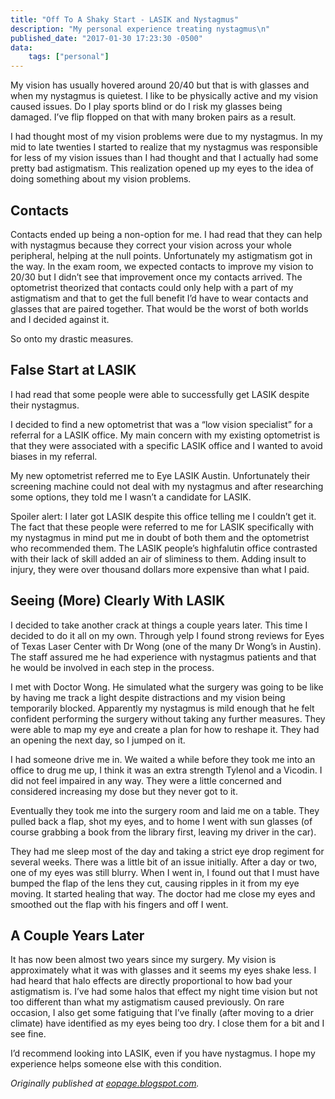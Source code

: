 ```yaml
---
title: "Off To A Shaky Start - LASIK and Nystagmus"
description: "My personal experience treating nystagmus\n"
published_date: "2017-01-30 17:23:30 -0500"
data:
    tags: ["personal"]
---
```

My vision has usually hovered around 20/40 but that is with glasses and when my nystagmus is quietest. I like to be physically active and my vision caused issues. Do I play sports blind or do I risk my glasses being damaged. I’ve flip flopped on that with many broken pairs as a result.

I had thought most of my vision problems were due to my nystagmus. In my mid to late twenties I started to realize that my nystagmus was responsible for less of my vision issues than I had thought and that I actually had some pretty bad astigmatism. This realization opened up my eyes to the idea of doing something about my vision problems.

## Contacts

Contacts ended up being a non-option for me. I had read that they can help with nystagmus because they correct your vision across your whole peripheral, helping at the null points. Unfortunately my astigmatism got in the way. In the exam room, we expected contacts to improve my vision to 20/30 but I didn’t see that improvement once my contacts arrived. The optometrist theorized that contacts could only help with a part of my astigmatism and that to get the full benefit I’d have to wear contacts and glasses that are paired together. That would be the worst of both worlds and I decided against it.

So onto my drastic measures.

## False Start at LASIK

I had read that some people were able to successfully get LASIK despite their nystagmus.

I decided to find a new optometrist that was a “low vision specialist” for a referral for a LASIK office. My main concern with my existing optometrist is that they were associated with a specific LASIK office and I wanted to avoid biases in my referral.

My new optometrist referred me to Eye LASIK Austin. Unfortunately their screening machine could not deal with my nystagmus and after researching some options, they told me I wasn’t a candidate for LASIK.

Spoiler alert: I later got LASIK despite this office telling me I couldn’t get it. The fact that these people were referred to me for LASIK specifically with my nystagmus in mind put me in doubt of both them and the optometrist who recommended them. The LASIK people’s highfalutin office contrasted with their lack of skill added an air of sliminess to them. Adding insult to injury, they were over thousand dollars more expensive than what I paid.

## Seeing (More) Clearly With LASIK

I decided to take another crack at things a couple years later. This time I decided to do it all on my own. Through yelp I found strong reviews for Eyes of Texas Laser Center with Dr Wong (one of the many Dr Wong’s in Austin). The staff assured me he had experience with nystagmus patients and that he would be involved in each step in the process.

I met with Doctor Wong. He simulated what the surgery was going to be like by having me track a light despite distractions and my vision being temporarily blocked. Apparently my nystagmus is mild enough that he felt confident performing the surgery without taking any further measures. They were able to map my eye and create a plan for how to reshape it. They had an opening the next day, so I jumped on it.

I had someone drive me in. We waited a while before they took me into an office to drug me up, I think it was an extra strength Tylenol and a Vicodin. I did not feel impaired in any way. They were a little concerned and considered increasing my dose but they never got to it.

Eventually they took me into the surgery room and laid me on a table. They pulled back a flap, shot my eyes, and to home I went with sun glasses (of course grabbing a book from the library first, leaving my driver in the car).

They had me sleep most of the day and taking a strict eye drop regiment for several weeks. There was a little bit of an issue initially. After a day or two, one of my eyes was still blurry. When I went in, I found out that I must have bumped the flap of the lens they cut, causing ripples in it from my eye moving. It started healing that way. The doctor had me close my eyes and smoothed out the flap with his fingers and off I went.

## A Couple Years Later

It has now been almost two years since my surgery. My vision is approximately what it was with glasses and it seems my eyes shake less. I had heard that halo effects are directly proportional to how bad your astigmatism is. I’ve had some halos that effect my night time vision but not too different than what my astigmatism caused previously. On rare occasion, I also get some fatiguing that I’ve finally (after moving to a drier climate) have identified as my eyes being too dry. I close them for a bit and I see fine.

I’d recommend looking into LASIK, even if you have nystagmus. I hope my experience helps someone else with this condition.

*Originally published at [eopage.blogspot.com](http://eopage.blogspot.com/2017/01/off-to-shaky-start-getting-lasik-with.html).*

